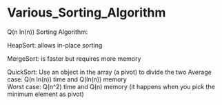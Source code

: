 # Various_Sorting_Algorithm



Q(n ln(n)) Sorting Algorithm:

HeapSort:
         allows in-place sorting

MergeSort:
         is faster but requires more memory
         
QuickSort:
        Use an object in the array (a pivot) to divide the two
        Average case:	Q(n ln(n)) time and Q(ln(n)) memory   
        Worst case:	Q(n^2) time and Q(n) memory  (it happens when you pick the minimum element as pivot) 

